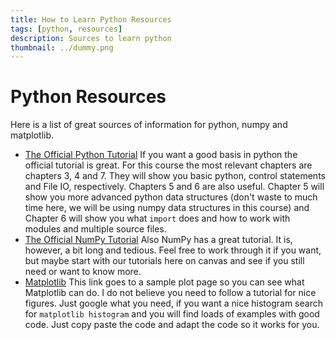 ```yaml
---
title: How to Learn Python Resources
tags: [python, resources]
description: Sources to learn python
thumbnail: ../dummy.png
---
```


# Python Resources
Here is a list of great sources of information for python, numpy and matplotlib.

* [The Official Python Tutorial](https://docs.python.org/3/tutorial/) If you want a good basis in python the official tutorial is great. For this course the most relevant chapters are chapters 3, 4 and 7. They will show you basic python, control statements and File IO, respectively. Chapters 5 and 6 are also useful. Chapter 5 will show you more advanced python data structures (don't waste to much time here, we will be using numpy data structures in this course) and Chapter 6 will show you what `import` does and how to work with modules and multiple source files.
* [The Official NumPy Tutorial](https://numpy.org/devdocs/user/quickstart.html) Also NumPy has a great tutorial. It is, however, a bit long and tedious. Feel free to work through it if you want, but maybe start with our tutorials here on canvas and see if you still need or want to know more.
* [Matplotlib](https://matplotlib.org/tutorials/introductory/sample_plots.html) This link goes to a sample plot page so you can see what Matplotlib can do. I do not believe you need to follow a tutorial for nice figures. Just google what you need, if you want a nice histogram search for `matplotlib histogram` and you will find loads of examples with good code. Just copy paste the code and adapt the code so it works for you.